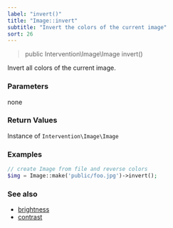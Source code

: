 ```yaml
---
label: "invert()"
title: "Image::invert"
subtitle: "Invert the colors of the current image"
sort: 26
---
```


> public Intervention\Image\Image invert()

Invert all colors of the current image.

### Parameters

none

### Return Values
Instance of `Intervention\Image\Image`

### Examples

```php
// create Image from file and reverse colors
$img = Image::make('public/foo.jpg')->invert();
```

### See also

- [brightness](/v2/api/brightness)
- [contrast](/v2/api/contrast)

